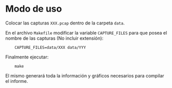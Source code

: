 # Modo de uso

Colocar las capturas `XXX.pcap` dentro de la carpeta `data`.

En el archivo `Makefile` modificar la variable `CAPTURE_FILES` para que posea
el nombre de las capturas (No incluir extensión):

        CAPTURE_FILES=data/XXX data/YYY

Finalmente ejecutar:

        make

El mismo generará toda la información y gráficos necesarios para compilar el
informe.
